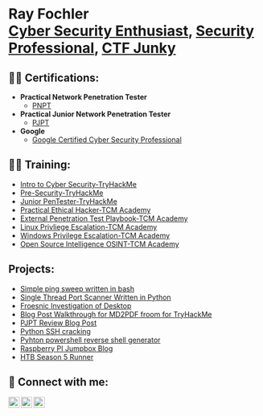 <h1>Ray Fochler <br/><a href="https://github.com/wranglerray">Cyber Security Enthusiast</a>, <a href="https://www.linkedin.com/in/ray-fochler-b104501a9//">Security Professional</a>, <a href="https://tryhackme.com/p/Wrangler">CTF Junky</a></h1>

<h2>👨‍💻 Certifications:</h2>

- <b>Practical Network Penetration Tester</b>
  - [PNPT](https://www.credential.net/2c21fd82-d37a-461c-8f26-1bbba0c7d8d0)
- <b>Practical Junior Network Penetration Tester</b>
  - [PJPT](https://www.credential.net/f3e46db5-5a1a-418c-b432-1461910a1002#gs.5l4405)
- <b>Google</b>
  - [Google Certified Cyber Security Professional](https://coursera.org/share/c827369c93cba16f2bcc768c2caff148)

<h2>👨‍💻 Training:</h2>

- [Intro to Cyber Security-TryHackMe](https://github.com/wranglerray/My-Cyber-Security-Journey/blob/main/Introducktiontocyber.png)
- [Pre-Security-TryHackMe](https://github.com/wranglerray/My-Cyber-Security-Journey/blob/main/presecurity.png)
- [Junior PenTester-TryHackMe](https://github.com/wranglerray/My-Cyber-Security-Journey/blob/main/Jrpentester.png)
- [Practical Ethical Hacker-TCM Academy](https://github.com/wranglerray/My-Cyber-Security-Journey/blob/main/certificate-of-completion-for-practical-ethical-hacking-the-complete-course.pdf)
- [External Penetration Test Playbook-TCM Academy](https://github.com/wranglerray/My-Cyber-Security-Journey/blob/main/certificate-of-completion-for-external-pentest-playbook.pdf)
- [Linux Privliege Escalation-TCM Academy](https://github.com/wranglerray/My-Cyber-Security-Journey/blob/main/certificate-of-completion-for-linux-privilege-escalation-for-beginners.pdf)
- [Windows Privilege Escalation-TCM Academy](https://github.com/wranglerray/My-Cyber-Security-Journey/blob/main/certificate-of-completion-for-windows-privilege-escalation-for-beginners.pdf)
- [Open Source Intelligence OSINT-TCM Academy](https://github.com/wranglerray/My-Cyber-Security-Journey/blob/main/certificate-of-completion-for-open-source-intelligence-osint-fundamentals.pdf)

<h2> Projects:</h2>

- [Simple ping sweep written in bash](https://github.com/wranglerray/My-Cyber-Security-Journey/blob/main/pingsweep.sh)
- [Single Thread Port Scanner Written in Python](https://github.com/wranglerray/My-Cyber-Security-Journey/blob/main/portscanner.py)
- [Froesnic Investigation of Desktop](https://github.com/wranglerray/My-Cyber-Security-Journey/blob/main/APTRIncidentReport9-8-2023Redacted.pdf)
- [Blog Post Walkthrough for MD2PDF froom for TryHackMe](https://medium.com/@rrgunsite/tryhackme-md2pdf-806762bbe914)
- [PJPT Review Blog Post](https://medium.com/@rrgunsite/tcm-securitys-pjpt-50747104df8c)
- [Python SSH cracking](https://github.com/wranglerray/My-Cyber-Security-Journey/blob/main/ssh_crack_project.py)
- [Pyhton powershell reverse shell generator](https://github.com/wranglerray/My-Cyber-Security-Journey/blob/main/psrevgen.py)
- [Raspberry PI Jumpbox Blog](https://medium.com/@rrgunsite/the-raspberry-pi-jumpbox-d7262609b5a8)
- [HTB Season 5 Runner](https://medium.com/@rrgunsite/82f6f12701c4)

<h2> 🤳 Connect with me:</h2>

[<img align="left" alt="JoshMadakor | YouTube" width="22px" src="https://cdn.jsdelivr.net/npm/simple-icons@v3/icons/youtube.svg" />][youtube]
[<img align="left" alt="JoshMadakor | LinkedIn" width="22px" src="https://cdn.jsdelivr.net/npm/simple-icons@v3/icons/linkedin.svg" />][linkedin]
[<img align="left" alt="JoshMadakor | Instagram" width="22px" src="https://cdn.jsdelivr.net/npm/simple-icons@v3/icons/instagram.svg" />][instagram]


[youtube]: https://www.youtube.com/channel/UC6uyIF7HKe64mbGEZhR_waQ
[instagram]: https://www.instagram.com/rayfochler/
[linkedin]: https://www.linkedin.com/in/ray-fochler-b104501a9/

<!--
**wranglerray/wranglerray** is a ✨ _special_ ✨ repository because its `README.md` (this file) appears on your GitHub profile.

Here are some ideas to get you started:

- 🔭 I’m currently working on ...
- 🌱 I’m currently learning ...
- 👯 I’m looking to collaborate on ...
- 🤔 I’m looking for help with ...
- 💬 Ask me about ...
- 📫 How to reach me: ...
- 😄 Pronouns: ...
- ⚡ Fun fact: ...
-->
